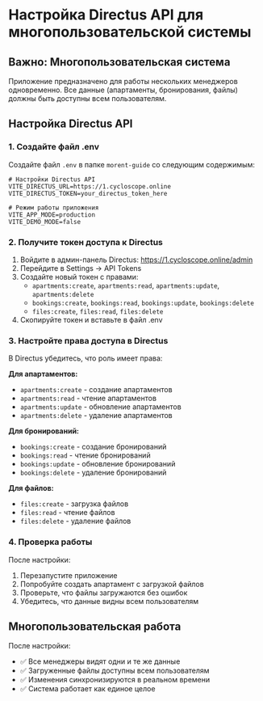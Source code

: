 # Настройка Directus API для многопользовательской системы

## Важно: Многопользовательская система

Приложение предназначено для работы нескольких менеджеров одновременно. Все данные (апартаменты, бронирования, файлы) должны быть доступны всем пользователям.

## Настройка Directus API

### 1. Создайте файл .env
Создайте файл `.env` в папке `morent-guide` со следующим содержимым:

```env
# Настройки Directus API
VITE_DIRECTUS_URL=https://1.cycloscope.online
VITE_DIRECTUS_TOKEN=your_directus_token_here

# Режим работы приложения
VITE_APP_MODE=production
VITE_DEMO_MODE=false
```

### 2. Получите токен доступа к Directus
1. Войдите в админ-панель Directus: https://1.cycloscope.online/admin
2. Перейдите в Settings → API Tokens
3. Создайте новый токен с правами:
   - `apartments:create`, `apartments:read`, `apartments:update`, `apartments:delete`
   - `bookings:create`, `bookings:read`, `bookings:update`, `bookings:delete`
   - `files:create`, `files:read`, `files:delete`
4. Скопируйте токен и вставьте в файл .env

### 3. Настройте права доступа в Directus
В Directus убедитесь, что роль имеет права:

**Для апартаментов:**
- `apartments:create` - создание апартаментов
- `apartments:read` - чтение апартаментов
- `apartments:update` - обновление апартаментов
- `apartments:delete` - удаление апартаментов

**Для бронирований:**
- `bookings:create` - создание бронирований
- `bookings:read` - чтение бронирований
- `bookings:update` - обновление бронирований
- `bookings:delete` - удаление бронирований

**Для файлов:**
- `files:create` - загрузка файлов
- `files:read` - чтение файлов
- `files:delete` - удаление файлов

### 4. Проверка работы
После настройки:
1. Перезапустите приложение
2. Попробуйте создать апартамент с загрузкой файлов
3. Проверьте, что файлы загружаются без ошибок
4. Убедитесь, что данные видны всем пользователям

## Многопользовательская работа

После настройки:
- ✅ Все менеджеры видят одни и те же данные
- ✅ Загруженные файлы доступны всем пользователям
- ✅ Изменения синхронизируются в реальном времени
- ✅ Система работает как единое целое 